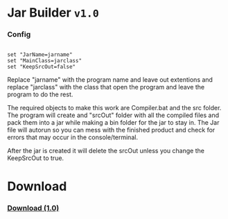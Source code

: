 # Jar Builder `v1.0`

### Config
```batch

set "JarName=jarname" 
set "MainClass=jarclass"
set "KeepSrcOut=false"
```

Replace "jarname" with the program name and leave out extentions
and replace "jarclass" with the class that open the program and leave the program to do the rest.

The required objects to make this work are Compiler.bat and the src folder. The program will create and "srcOut" folder with all the compiled files and pack them into a jar while making a bin folder for the jar to stay in. The Jar file will autorun so you can mess with the finished product and check for errors that may occur in the console/terminal.

After the jar is created it will delete the srcOut unless you change the KeepSrcOut to true.

# Download

### [Download (1.0)](https://github.com/GeoStudios/Downloads/releases/tag/Jar_Builder1)